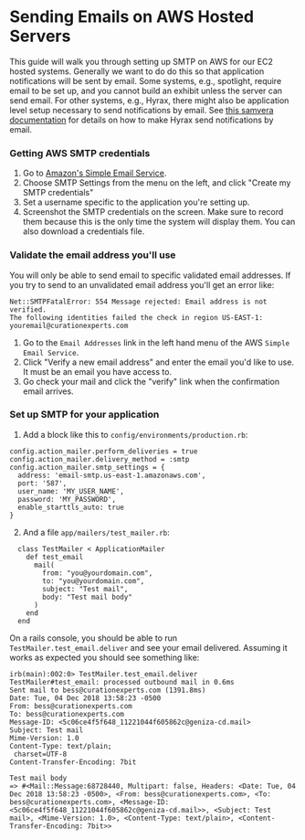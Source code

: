 # Sending Emails on AWS Hosted Servers

This guide will walk you through setting up SMTP on AWS for our EC2 hosted systems.
Generally we want to do do this so that application notifications will be sent by email.
Some systems, e.g., spotlight, require email to be set up, and you cannot build
an exhibit unless the server can send email. For other systems, e.g., Hyrax,
there might also be application level setup necessary to send notifications by email.
See [this samvera documentation](http://samvera.github.io/email_notifications.html) for details on how to make Hyrax send notifications by email.

### Getting AWS SMTP credentials
1. Go to [Amazon's Simple Email Service](https://console.aws.amazon.com/ses/home?region=us-east-1).
2. Choose SMTP Settings from the menu on the left, and click "Create my SMTP credentials"
3. Set a username specific to the application you're setting up.
4. Screenshot the SMTP credentials on the screen. Make sure to record them because this is the only time the system will display them. You can also download a credentials file.

### Validate the email address you'll use
You will only be able to send email to specific validated email addresses. If you try to send to an unvalidated email address you'll get an error like:
```
Net::SMTPFatalError: 554 Message rejected: Email address is not verified.
The following identities failed the check in region US-EAST-1:
youremail@curationexperts.com
```
1. Go to the `Email Addresses` link in the left hand menu of the AWS `Simple Email Service`.
1. Click "Verify a new email address" and enter the email you'd like to use. It must be an email you have access to.
1. Go check your mail and click the "verify" link when the confirmation email arrives.

### Set up SMTP for your application
1. Add a block like this to `config/environments/production.rb`:
```
config.action_mailer.perform_deliveries = true
config.action_mailer.delivery_method = :smtp
config.action_mailer.smtp_settings = {
  address: 'email-smtp.us-east-1.amazonaws.com',
  port: '587',
  user_name: 'MY_USER_NAME',
  password: 'MY_PASSWORD',
  enable_starttls_auto: true
}
```
2. And a file `app/mailers/test_mailer.rb`:
```
  class TestMailer < ApplicationMailer
    def test_email
      mail(
        from: "you@yourdomain.com",
        to: "you@yourdomain.com",
        subject: "Test mail",
        body: "Test mail body"
      )
    end
  end
```
On a rails console, you should be able to run `TestMailer.test_email.deliver` and see your email delivered.
Assuming it works as expected you should see something like:

```
irb(main):002:0> TestMailer.test_email.deliver
TestMailer#test_email: processed outbound mail in 0.6ms
Sent mail to bess@curationexperts.com (1391.8ms)
Date: Tue, 04 Dec 2018 13:58:23 -0500
From: bess@curationexperts.com
To: bess@curationexperts.com
Message-ID: <5c06ce4f5f648_11221044f605862c@geniza-cd.mail>
Subject: Test mail
Mime-Version: 1.0
Content-Type: text/plain;
 charset=UTF-8
Content-Transfer-Encoding: 7bit

Test mail body
=> #<Mail::Message:68728440, Multipart: false, Headers: <Date: Tue, 04 Dec 2018 13:58:23 -0500>, <From: bess@curationexperts.com>, <To: bess@curationexperts.com>, <Message-ID: <5c06ce4f5f648_11221044f605862c@geniza-cd.mail>>, <Subject: Test mail>, <Mime-Version: 1.0>, <Content-Type: text/plain>, <Content-Transfer-Encoding: 7bit>>
```
